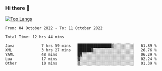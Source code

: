 ### Hi there 👋

[![Top Langs](https://github-readme-stats.vercel.app/api/top-langs/?username=OrionZiK&layout=compact)](https://github.com/OrionZiK/github-readme-stats)

<!--START_SECTION:waka-->

```text
From: 04 October 2022 - To: 11 October 2022

Total Time: 12 hrs 44 mins

Java            7 hrs 59 mins   ███████████████▒░░░░░░░░░   61.89 %
XML             3 hrs 27 mins   ██████▓░░░░░░░░░░░░░░░░░░   26.76 %
YAML            48 mins         █▓░░░░░░░░░░░░░░░░░░░░░░░   06.29 %
Lua             17 mins         ▓░░░░░░░░░░░░░░░░░░░░░░░░   02.24 %
Other           10 mins         ▒░░░░░░░░░░░░░░░░░░░░░░░░   01.39 %
```

<!--END_SECTION:waka-->

